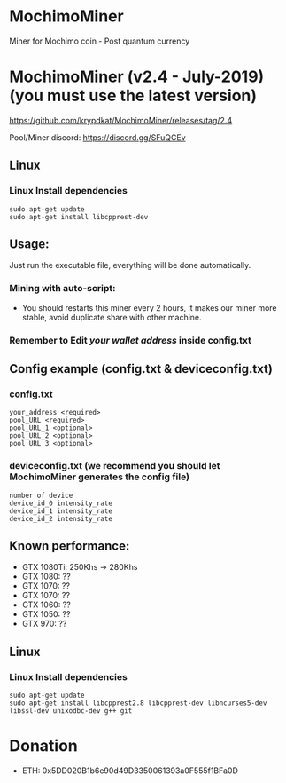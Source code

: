 # MochimoMiner
Miner for Mochimo coin - Post quantum currency

# MochimoMiner (v2.4 - July-2019) (you must use the latest version)
https://github.com/krypdkat/MochimoMiner/releases/tag/2.4

Pool/Miner discord: https://discord.gg/SFuQCEv

## Linux
### Linux Install dependencies
```
sudo apt-get update
sudo apt-get install libcpprest-dev
```

## Usage:
Just run the executable file, everything will be done automatically.

### Mining with auto-script:
- You should restarts this miner every 2 hours, it makes our miner more stable, avoid duplicate share with other machine.

### Remember to Edit *your wallet address* inside config.txt

## Config example (config.txt & deviceconfig.txt)
### config.txt
```
your_address <required>
pool_URL <required>
pool_URL_1 <optional>
pool_URL_2 <optional>
pool_URL_3 <optional>
```
### deviceconfig.txt (we recommend you should let MochimoMiner generates the config file)
```
number of device
device_id_0 intensity_rate
device_id_1 intensity_rate
device_id_2 intensity_rate
```
## Known performance:
- GTX 1080Ti: 250Khs -> 280Khs
- GTX 1080: ??
- GTX 1070: ??
- GTX 1070: ??
- GTX 1060: ??
- GTX 1050: ??
- GTX 970: ??

## Linux
### Linux Install dependencies

```
sudo apt-get update
sudo apt-get install libcpprest2.8 libcpprest-dev libncurses5-dev libssl-dev unixodbc-dev g++ git
```

# Donation
- ETH: 0x5DD020B1b6e90d49D3350061393a0F555f1BFa0D
